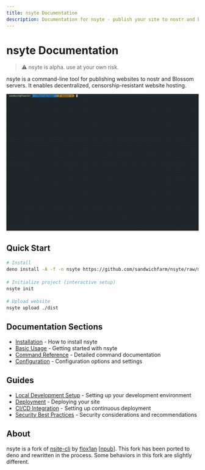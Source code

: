 ```yaml
---
title: nsyte Documentation
description: Documentation for nsyte - publish your site to nostr and blossom servers
---
```


# nsyte Documentation

> ⚠️ nsyte is alpha. use at your own risk.

nsyte is a command-line tool for publishing websites to nostr and Blossom servers. It enables decentralized, censorship-resistant website hosting.

![nsyte screen demo](../static/nsyte.gif)

## Quick Start

```bash
# Install
deno install -A -f -n nsyte https://github.com/sandwichfarm/nsyte/raw/main/src/cli.ts

# Initialize project (interactive setup)
nsyte init

# Upload website
nsyte upload ./dist
```

## Documentation Sections

- [Installation](./installation.md) - How to install nsyte
- [Basic Usage](./usage/index.md) - Getting started with nsyte
- [Command Reference](./usage/commands.md) - Detailed command documentation
- [Configuration](./usage/configuration.md) - Configuration options and settings

## Guides

- [Local Development Setup](./guides/local-setup.md) - Setting up your development environment
- [Deployment](./guides/deployment.md) - Deploying your site
- [CI/CD Integration](./guides/ci-cd.md) - Setting up continuous deployment
- [Security Best Practices](./guides/security.md) - Security considerations and recommendations

## About

nsyte is a fork of [nsite-cli](https://github.com/flox1an/nsite-cli) by [flox1an](https://github.com/flox1an) [[npub](https://njump.me/npub1klr0dy2ul2dx9llk58czvpx73rprcmrvd5dc7ck8esg8f8es06qs427gxc)]. This fork has been ported to deno and rewritten in the process. Some behaviors in this fork are slightly different. 